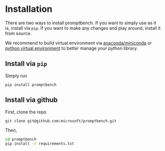 # Installation

There are two ways to install promptbench. If you want to simply use as it is, install via `pip`. If you want to make any changes and play around, install it from source.

We recommend to build virtual environment via [anaconda/miniconda](https://conda.io/projects/conda/en/latest/user-guide/tasks/manage-environments.html#activating-an-environment) or [python virtual environment](https://packaging.python.org/en/latest/guides/installing-using-pip-and-virtual-environments/) to better manage your python library.



## Install via `pip`

Simply run 

`pip install promptbench`

## Install via github

First, clone the repo

`git clone git@github.com:microsoft/promptbench.git`

Then, 

```cmd
cd promptbench
pip install -r requirements.txt
```

